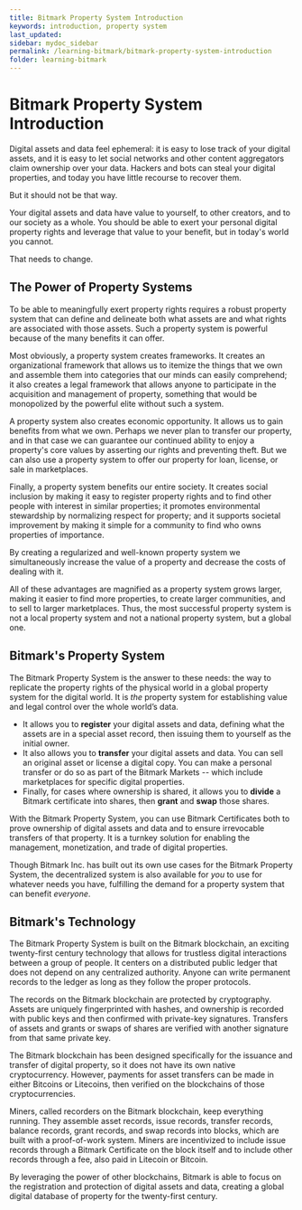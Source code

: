 ```yaml
---
title: Bitmark Property System Introduction
keywords: introduction, property system
last_updated: 
sidebar: mydoc_sidebar
permalink: /learning-bitmark/bitmark-property-system-introduction
folder: learning-bitmark
---
```


# Bitmark Property System Introduction

Digital assets and data feel ephemeral: it is easy to lose track of your digital assets, and it is easy to let social networks and other content aggregators claim ownership over your data. Hackers and bots can steal your digital properties, and today you have little recourse to recover them.

But it should not be that way.

Your digital assets and data have value to yourself, to other creators, and to our society as a whole. You should be able to exert your personal digital property rights and leverage that value to your benefit, but in today's world you cannot.

That needs to change.

## The Power of Property Systems

To be able to meaningfully exert property rights requires a robust property system that can define and delineate both what assets are and what rights are associated with those assets. Such a property system is powerful because of the many benefits it can offer.

Most obviously, a property system creates frameworks. It creates an organizational framework that allows us to itemize the things that we own and assemble them into categories that our minds can easily comprehend; it also creates a legal framework that allows anyone to participate in the acquisition and management of property, something that would be monopolized by the powerful elite without such a system.

A property system also creates economic opportunity. It allows us to gain benefits from what we own. Perhaps we never plan to transfer our property, and in that case we can guarantee our continued ability to enjoy a property's core values by asserting our rights and preventing theft. But we can also use a property system to offer our property for loan, license, or sale in marketplaces.

Finally, a property system benefits our entire society. It creates social inclusion by making it easy to register property rights and  to find other people with interest in similar properties; it  promotes environmental stewardship by normalizing respect for property; and it supports societal improvement by making it simple for a community to find who owns properties of importance.

By creating a regularized and well-known property system we simultaneously increase the value of a property and decrease the costs of dealing with it.

All of these advantages are magnified as a property system grows larger, making it easier to find more properties, to create larger communities, and to sell to larger marketplaces. Thus, the most successful property system is not a local property system and not a national property system, but a global one.

## Bitmark's Property System

The Bitmark Property System is the answer to these needs: the way to replicate the property rights of the physical world in a global property system for the digital world. It is _the_ property system for establishing value and legal control over the whole world’s data.

* It allows you to **register** your digital assets and data, defining what the assets are in a special asset record, then issuing them to yourself as the initial owner.
* It also allows you to **transfer** your digital assets and data. You can sell an original asset or license a digital copy. You can make a personal transfer or do so as part of the Bitmark Markets -- which include marketplaces for specific digital properties.
* Finally, for cases where ownership is shared, it allows you to **divide** a Bitmark certificate into shares, then **grant** and **swap** those shares.

With the Bitmark Property System, you can use Bitmark Certificates both to prove ownership of digital assets and data and to ensure irrevocable transfers of that property. It is a turnkey solution for enabling the management, monetization, and trade of digital properties.

Though Bitmark Inc. has built out its own use cases for the Bitmark Property System, the decentralized system is also available for _you_ to use for whatever needs you have, fulfilling the demand for a property system that can benefit _everyone_.

## Bitmark's Technology

The Bitmark Property System is built on the Bitmark blockchain, an exciting twenty-first century technology that allows for trustless digital interactions between a group of people. It centers on a distributed public ledger that does not depend on any centralized authority. Anyone can write permanent records to the ledger as long as they follow the proper protocols.

The records on the Bitmark blockchain are protected by cryptography. Assets are uniquely fingerprinted with hashes, and ownership is recorded with public keys and then confirmed with private-key signatures. Transfers of assets and grants or swaps of shares are verified with another signature from that same private key.

The Bitmark blockchain has been designed specifically for the issuance and transfer of digital property, so it does not have its own native cryptocurrency. However, payments for asset transfers can be made in either Bitcoins or Litecoins, then verified on the blockchains of those cryptocurrencies.

Miners, called recorders on the Bitmark blockchain, keep everything running. They assemble asset records, issue records, transfer records, balance records, grant records, and swap records into blocks, which are built with a proof-of-work system. Miners are incentivized to include issue records through a Bitmark Certificate on the block itself and to include other records through a fee, also paid in Litecoin or Bitcoin.

By leveraging the power of other blockchains, Bitmark is able to focus on the registration and protection of digital assets and data, creating a global digital database of property for the twenty-first century.
